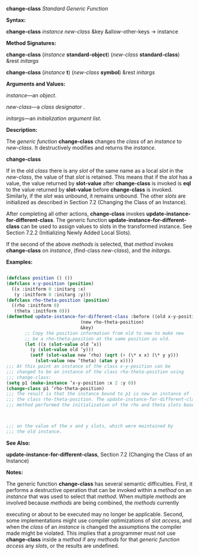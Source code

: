 **change-class** *Standard Generic Function* 



**Syntax:** 



**change-class** *instance new-class* &amp;key &amp;allow-other-keys → instance 



**Method Signatures:** 



**change-class** (*instance* **standard-object**) (*new-class* **standard-class**) &amp;rest *initargs* 



**change-class** (*instance* **t**) (*new-class* **symbol**) &amp;rest *initargs* 



**Arguments and Values:** 



*instance*—an *object*. 



*new-class*—a *class designator* . 



*initargs*—an *initialization argument list*. 



**Description:** 



The *generic function* **change-class** changes the *class* of an *instance* to *new-class*. It destructively modifies and returns the *instance*. 







 



 



**change-class** 



If in the old *class* there is any *slot* of the same name as a local *slot* in the *new-class*, the value of that *slot* is retained. This means that if the *slot* has a value, the value returned by **slot-value** after **change-class** is invoked is **eql** to the value returned by **slot-value** before **change-class** is invoked. Similarly, if the *slot* was unbound, it remains unbound. The other *slots* are initialized as described in Section 7.2 (Changing the Class of an Instance). 



After completing all other actions, **change-class** invokes **update-instance-for-different-class**. The generic function **update-instance-for-different-class** can be used to assign values to slots in the transformed instance. See Section 7.2.2 (Initializing Newly Added Local Slots). 



If the second of the above *methods* is selected, that *method* invokes **change-class** on *instance*, (find-class *new-class*), and the *initargs*. 



**Examples:**
```lisp

(defclass position () ()) 
(defclass x-y-position (position) 
  ((x :initform 0 :initarg :x) 
   (y :initform 0 :initarg :y))) 
(defclass rho-theta-position (position) 
  ((rho :initform 0) 
   (theta :initform 0))) 
(defmethod update-instance-for-different-class :before ((old x-y-position) 
							(new rho-theta-position) 
							&key) 
	   ;; Copy the position information from old to new to make new 
	   ;; be a rho-theta-position at the same position as old. 
	   (let ((x (slot-value old ’x)) 
		 (y (slot-value old ’y))) 
	     (setf (slot-value new ’rho) (sqrt (+ (\* x x) (\* y y))) 
		   (slot-value new ’theta) (atan y x)))) 
;;; At this point an instance of the class x-y-position can be 
;;; changed to be an instance of the class rho-theta-position using 
;;; change-class: 
(setq p1 (make-instance ’x-y-position :x 2 :y 0)) 
(change-class p1 ’rho-theta-position) 
;;; The result is that the instance bound to p1 is now an instance of 
;;; the class rho-theta-position. The update-instance-for-different-class 
;;; method performed the initialization of the rho and theta slots based 



;;; on the value of the x and y slots, which were maintained by 
;;; the old instance. 

```
**See Also:** 



**update-instance-for-different-class**, Section 7.2 (Changing the Class of an Instance) 



**Notes:** 



The generic function **change-class** has several semantic difficulties. First, it performs a destructive operation that can be invoked within a *method* on an *instance* that was used to select that *method*. When multiple *methods* are involved because *methods* are being combined, the *methods* currently 



executing or about to be executed may no longer be applicable. Second, some implementations might use compiler optimizations of slot *access*, and when the *class* of an *instance* is changed the assumptions the compiler made might be violated. This implies that a programmer must not use **change-class** inside a *method* if any *methods* for that *generic function access* any *slots*, or the results are undefined. 



